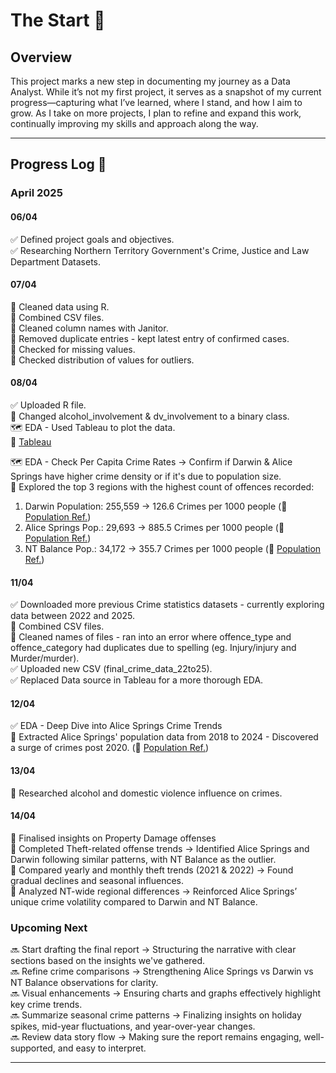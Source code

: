 # The Start 📍

## Overview  
This project marks a new step in documenting my journey as a Data Analyst. While it’s not my first project, it serves as a snapshot of my current progress—capturing what I’ve learned, where I stand, and how I aim to grow. As I take on more projects, I plan to refine and expand this work, continually improving my skills and approach along the way.

---

## Progress Log 📜  

### **April 2025**  
#### **06/04**  
✅ Defined project goals and objectives.  
✅ Researching Northern Territory Government's Crime, Justice and Law Department Datasets.  

#### **07/04**  
🧼 Cleaned data using R.  
🧼 Combined CSV files.  
🧼 Cleaned column names with Janitor.  
🧼 Removed duplicate entries - kept latest entry of confirmed cases.  
🧼 Checked for missing values.  
🧼 Checked distribution of values for outliers.  

#### **08/04**
✅ Uploaded R file.  
🧼 Changed alcohol_involvement & dv_involvement to a binary class.  
🗺️ EDA - Used Tableau to plot the data.  
🔗 [Tableau](https://public.tableau.com/app/profile/jeffy.i/viz/NTCrimeStatistics-AnAnalysisProject/CrimesRecordedbyYear)

🗺️ EDA - Check Per Capita Crime Rates → Confirm if Darwin & Alice Springs have higher crime density or if it's due to population size.  
🔎 Explored the top 3 regions with the highest count of offences recorded:

1. Darwin Population: 255,559 → 126.6 Crimes per 1000 people (🔗 [Population Ref.](https://nteconomy.nt.gov.au/population))
2. Alice Springs Pop.: 29,693 → 885.5 Crimes per 1000 people (🔗 [Population Ref.](https://profile.id.com.au/rda-northern-territory/population-estimate?WebID=100))
3. NT Balance Pop.: 34,172 → 355.7 Crimes per 1000 people (🔗 [Population Ref.](https://www.abs.gov.au/census/find-census-data/quickstats/2021/SOS73))

#### **11/04**
✅ Downloaded more previous Crime statistics datasets - currently exploring data between 2022 and 2025.  
🧼 Combined CSV files.  
🧼 Cleaned names of files - ran into an error where offence_type and offence_category had duplicates due to spelling (eg. Injury/injury and Murder/murder).  
✅ Uploaded new CSV (final_crime_data_22to25).  
✅ Replaced Data source in Tableau for a more thorough EDA.  

#### **12/04**
✅ EDA - Deep Dive into Alice Springs Crime Trends  
🔎 Extracted Alice Springs' population data from 2018 to 2024 - Discovered a surge of crimes post 2020. (🔗 [Population Ref.](https://profile.id.com.au/rda-northern-territory/population-estimate?WebID=100))  

#### **13/04**  
🔎 Researched alcohol and domestic violence influence on crimes.  

#### **14/04**  
🔎 Finalised insights on Property Damage offenses  
🔎 Completed Theft-related offense trends → Identified Alice Springs and Darwin following similar patterns, with NT Balance as the outlier.  
🔎 Compared yearly and monthly theft trends (2021 & 2022) → Found gradual declines and seasonal influences.  
🔎 Analyzed NT-wide regional differences → Reinforced Alice Springs’ unique crime volatility compared to Darwin and NT Balance.  

### **Upcoming Next**  
🔜 Start drafting the final report → Structuring the narrative with clear sections based on the insights we've gathered.  
🔜 Refine crime comparisons → Strengthening Alice Springs vs Darwin vs NT Balance observations for clarity.  
🔜 Visual enhancements → Ensuring charts and graphs effectively highlight key crime trends.  
🔜 Summarize seasonal crime patterns → Finalizing insights on holiday spikes, mid-year fluctuations, and year-over-year changes.  
🔜 Review data story flow → Making sure the report remains engaging, well-supported, and easy to interpret.  


---
